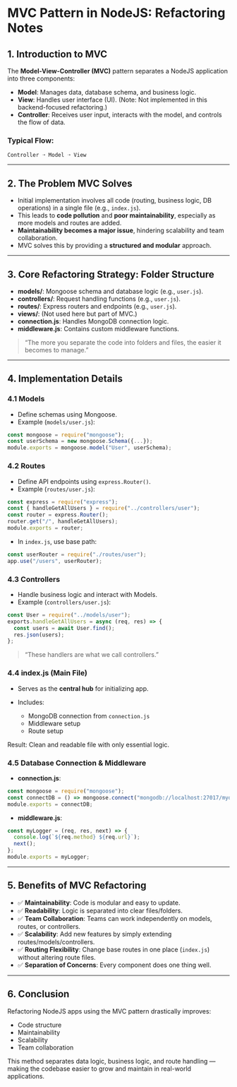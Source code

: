 # MVC Pattern in NodeJS: Refactoring Notes

## 1. Introduction to MVC

The **Model-View-Controller (MVC)** pattern separates a NodeJS application into three components:

* **Model**: Manages data, database schema, and business logic.
* **View**: Handles user interface (UI). (Note: Not implemented in this backend-focused refactoring.)
* **Controller**: Receives user input, interacts with the model, and controls the flow of data.

### Typical Flow:

`Controller ➝ Model ➝ View`

---

## 2. The Problem MVC Solves

* Initial implementation involves all code (routing, business logic, DB operations) in a single file (e.g., `index.js`).
* This leads to **code pollution** and **poor maintainability**, especially as more models and routes are added.
* **Maintainability becomes a major issue**, hindering scalability and team collaboration.
* MVC solves this by providing a **structured and modular** approach.

---

## 3. Core Refactoring Strategy: Folder Structure

* **models/**: Mongoose schema and database logic (e.g., `user.js`).
* **controllers/**: Request handling functions (e.g., `user.js`).
* **routes/**: Express routers and endpoints (e.g., `user.js`).
* **views/**: (Not used here but part of MVC.)
* **connection.js**: Handles MongoDB connection logic.
* **middleware.js**: Contains custom middleware functions.

> “The more you separate the code into folders and files, the easier it becomes to manage.”

---

## 4. Implementation Details

### 4.1 Models

* Define schemas using Mongoose.
* Example (`models/user.js`):

```js
const mongoose = require("mongoose");
const userSchema = new mongoose.Schema({...});
module.exports = mongoose.model("User", userSchema);
```

### 4.2 Routes

* Define API endpoints using `express.Router()`.
* Example (`routes/user.js`):

```js
const express = require("express");
const { handleGetAllUsers } = require("../controllers/user");
const router = express.Router();
router.get("/", handleGetAllUsers);
module.exports = router;
```

* In `index.js`, use base path:

```js
const userRouter = require("./routes/user");
app.use("/users", userRouter);
```

### 4.3 Controllers

* Handle business logic and interact with Models.
* Example (`controllers/user.js`):

```js
const User = require("../models/user");
exports.handleGetAllUsers = async (req, res) => {
  const users = await User.find();
  res.json(users);
};
```

> “These handlers are what we call controllers.”

### 4.4 index.js (Main File)

* Serves as the **central hub** for initializing app.
* Includes:

  * MongoDB connection from `connection.js`
  * Middleware setup
  * Route setup

Result: Clean and readable file with only essential logic.

### 4.5 Database Connection & Middleware

* **connection.js**:

```js
const mongoose = require("mongoose");
const connectDB = () => mongoose.connect("mongodb://localhost:27017/mydb");
module.exports = connectDB;
```

* **middleware.js**:

```js
const myLogger = (req, res, next) => {
  console.log(`${req.method} ${req.url}`);
  next();
};
module.exports = myLogger;
```

---

## 5. Benefits of MVC Refactoring

* ✅ **Maintainability**: Code is modular and easy to update.
* ✅ **Readability**: Logic is separated into clear files/folders.
* ✅ **Team Collaboration**: Teams can work independently on models, routes, or controllers.
* ✅ **Scalability**: Add new features by simply extending routes/models/controllers.
* ✅ **Routing Flexibility**: Change base routes in one place (`index.js`) without altering route files.
* ✅ **Separation of Concerns**: Every component does one thing well.

---

## 6. Conclusion

Refactoring NodeJS apps using the MVC pattern drastically improves:

* Code structure
* Maintainability
* Scalability
* Team collaboration

This method separates data logic, business logic, and route handling — making the codebase easier to grow and maintain in real-world applications.
